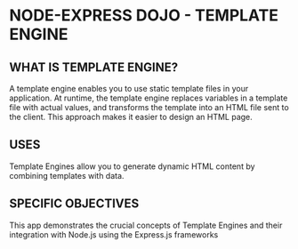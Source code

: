 # NODE-EXPRESS DOJO - TEMPLATE ENGINE

## WHAT IS TEMPLATE ENGINE?

A template engine enables you to use static template files in your application. At runtime, the template engine
replaces variables in a template file with actual values, and transforms the template into an HTML file sent to the client.
This approach makes it easier to design an HTML page.

## USES

Template Engines allow you to generate dynamic HTML content by combining templates with data.

## SPECIFIC OBJECTIVES

This app demonstrates the crucial concepts of Template Engines and their integration with Node.js using the Express.js frameworks

